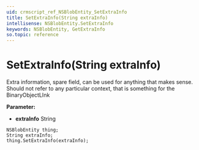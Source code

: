 ```yaml
---
uid: crmscript_ref_NSBlobEntity_SetExtraInfo
title: SetExtraInfo(String extraInfo)
intellisense: NSBlobEntity.SetExtraInfo
keywords: NSBlobEntity, GetExtraInfo
so.topic: reference
---
```


# SetExtraInfo(String extraInfo)

Extra information, spare field, can be used for anything that makes sense. Should not refer to any particular context, that is something for the BinaryObjectLInk

**Parameter:** 
 - **extraInfo** String

```crmscript
NSBlobEntity thing;
String extraInfo;
thing.SetExtraInfo(extraInfo);
```


